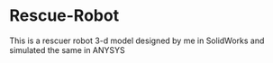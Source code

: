 # Rescue-Robot
This is a rescuer robot 3-d model designed by me in SolidWorks and simulated the same in ANYSYS
